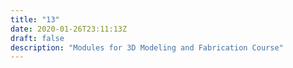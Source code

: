 ```yaml
---
title: "13"
date: 2020-01-26T23:11:13Z
draft: false
description: "Modules for 3D Modeling and Fabrication Course"
---
```

